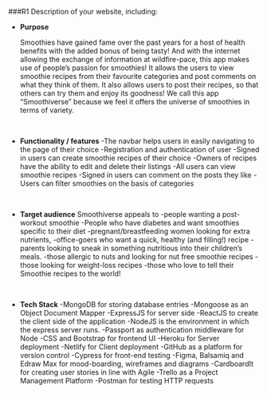 
###R1 Description of your website, including:
- **Purpose**

  Smoothies have gained fame over the past years for a host of health benefits with the added bonus of being tasty!  And with the internet allowing the exchange of information at wildfire-pace, this app makes use of people’s passion for smoothies! It allows the users to view smoothie recipes from their favourite categories and post comments on what they think of them. It also allows users to post their recipes, so that others can try them and enjoy its goodness! We call this app “Smoothiverse” because we feel it offers the universe of smoothies in terms of variety.

<br>

- **Functionality / features**
 -The navbar helps users in easily navigating to the page of their choice
 -Registration and authentication of user
 -Signed in users can create smoothie recipes of their choice
 -Owners of recipes have the ability to edit and delete their listings
 -All users can view smoothie recipes
 -Signed in users can comment on the posts they like
 -Users can filter smoothies on the basis of categories

<br>

- **Target audience**
Smoothiverse appeals to 
-people wanting a post-workout smoothie
-People who have diabetes and want smoothies specific to their diet
-pregnant/breastfeeding women looking for extra nutrients,
-office-goers who want a quick, healthy (and filling!) recipe 
-parents looking to sneak in something nutritious into their children’s meals. 
-those allergic to nuts and looking for nut free smoothie recipes
-those looking for weight-loss recipes
-those who love to tell their Smoothie recipes to the world!

<br>

- **Tech Stack**
 -MongoDB for storing database entries
 -Mongoose as an Object Document Mapper
 -ExpressJS for server side
 -ReactJS to create the client side of the application
 -NodeJS is the environment in which the express server runs.
 -Passport as authentication middleware for Node
 -CSS and Bootstrap for frontend UI
 -Heroku for Server deployment 
 -Netlify for Client deployment
 -GitHub as a platform for version control 
 -Cypress for front-end testing
 -Figma, Balsamiq and Edraw Max for mood-boarding, wireframes and diagrams
 -CardboardIt for creating user stories in line with Agile
 -Trello as a Project Management Platform
 -Postman for testing HTTP requests
  

